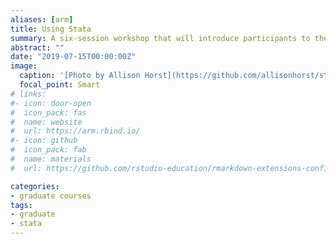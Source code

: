 ```yaml
---
aliases: [arm]
title: Using Stata
summary: A six-session workshop that will introduce participants to the basic usage of Stata for data management and analysis. An overview of the main Stata functions will be given by showing them applied to real data examples. The last session is dedicated to working with a data set of the participant's choosing.
abstract: ""
date: "2019-07-15T00:00:00Z"
image:
  caption: '[Photo by Allison Horst](https://github.com/allisonhorst/stats-illustrations)'
  focal_point: Smart
# links:
#- icon: door-open
#  icon_pack: fas
#  name: website
#  url: https://arm.rbind.io/
#- icon: github
#  icon_pack: fab
#  name: materials
#  url: https://github.com/rstudio-education/rmarkdown-extensions-conf19

categories:
- graduate courses
tags:
- graduate
- stata
---
```


